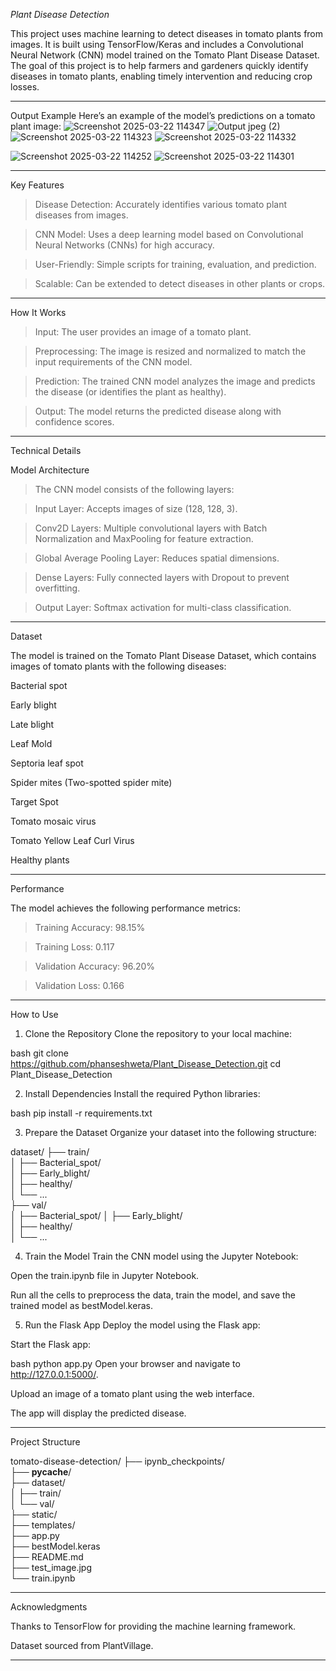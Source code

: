 *Plant Disease Detection*

This project uses machine learning to detect diseases in tomato plants from images. It is built using TensorFlow/Keras and includes a Convolutional Neural Network (CNN) model trained on the Tomato Plant Disease Dataset. The goal of this project is to help farmers and gardeners quickly identify diseases in tomato plants, enabling timely intervention and reducing crop losses.


--------------------------------------------------------------------------------------------
Output Example
Here’s an example of the model’s predictions on a tomato plant image:
![Screenshot 2025-03-22 114347](https://github.com/user-attachments/assets/9614fb1e-6a9e-4e2d-9a75-2be25da689c1)
![Output jpeg (2)](https://github.com/user-attachments/assets/844fa80d-ab20-47ea-86eb-20c0d55b59ea)
![Screenshot 2025-03-22 114323](https://github.com/user-attachments/assets/e0502c74-1380-46ed-a7da-6c5125d24f49)
![Screenshot 2025-03-22 114332](https://github.com/user-attachments/assets/658f96a3-dbe0-4e3f-a534-38fa3eacda25)

![Screenshot 2025-03-22 114252](https://github.com/user-attachments/assets/b0aae586-e34b-4355-9769-ed37fa45dc26)
![Screenshot 2025-03-22 114301](https://github.com/user-attachments/assets/6e7c3eaf-cb78-43c6-a6dc-8637dd537a6a)


--------------------------------------------------------------------------------------------
Key Features

>Disease Detection: Accurately identifies various tomato plant diseases from images.

>CNN Model: Uses a deep learning model based on Convolutional Neural Networks (CNNs) for high accuracy.

>User-Friendly: Simple scripts for training, evaluation, and prediction.

>Scalable: Can be extended to detect diseases in other plants or crops.

--------------------------------------------------------------------------------------------

How It Works

>Input: The user provides an image of a tomato plant.

>Preprocessing: The image is resized and normalized to match the input requirements of the CNN model.

>Prediction: The trained CNN model analyzes the image and predicts the disease (or identifies the plant as healthy).

>Output: The model returns the predicted disease along with confidence scores.

--------------------------------------------------------------------------------------------

Technical Details

 Model Architecture
   
   >The CNN model consists of the following layers:

   >Input Layer: Accepts images of size (128, 128, 3).

   >Conv2D Layers: Multiple convolutional layers with Batch Normalization and MaxPooling 
    for feature extraction.

   >Global Average Pooling Layer: Reduces spatial dimensions.

   >Dense Layers: Fully connected layers with Dropout to prevent overfitting.

   >Output Layer: Softmax activation for multi-class classification.  

------------------------------------------------------------------------------


Dataset

The model is trained on the Tomato Plant Disease Dataset, which contains images of tomato plants with the following diseases:

Bacterial spot

Early blight

Late blight

Leaf Mold

Septoria leaf spot

Spider mites (Two-spotted spider mite)

Target Spot

Tomato mosaic virus

Tomato Yellow Leaf Curl Virus

Healthy plants

----------------------------------------------------------------------------------------
Performance

The model achieves the following performance metrics:

  >Training Accuracy: 98.15%

  >Training Loss: 0.117

  >Validation Accuracy: 96.20%

  >Validation Loss: 0.166

----------------------------------------------------------------------------------------
How to Use

1. Clone the Repository
Clone the repository to your local machine:

bash
git clone https://github.com/phanseshweta/Plant_Disease_Detection.git
cd Plant_Disease_Detection


2. Install Dependencies
Install the required Python libraries:

bash
pip install -r requirements.txt


3. Prepare the Dataset
Organize your dataset into the following structure:


dataset/
├── train/                
│   ├── Bacterial_spot/  
│   ├── Early_blight/    
│   ├── healthy/         
│   └── ...             
├── val/                  
│   ├── Bacterial_spot/ 
│   ├── Early_blight/     
│   ├── healthy/          
│   └── ...              


4. Train the Model
Train the CNN model using the Jupyter Notebook:

Open the train.ipynb file in Jupyter Notebook.

Run all the cells to preprocess the data, train the model, and save the trained model as bestModel.keras.



5. Run the Flask App
Deploy the model using the Flask app:

Start the Flask app:

bash
python app.py
Open your browser and navigate to http://127.0.0.1:5000/.

Upload an image of a tomato plant using the web interface.

The app will display the predicted disease.

-------------------------------------------------------------------------------------------
 Project Structure

tomato-disease-detection/
├── ipynb_checkpoints/        
├── __pycache__/            
├── dataset/             
│   ├── train/          
│   └── val/                 
├── static/                  
├── templates/              
├── app.py                   
├── bestModel.keras          
├── README.md               
├── test_image.jpg        
└── train.ipynb            

-------------------------------------------------------------------------------------

 Acknowledgments
 
Thanks to TensorFlow for providing the machine learning framework.

Dataset sourced from PlantVillage.


--------------------------------------------------------------------------------------


